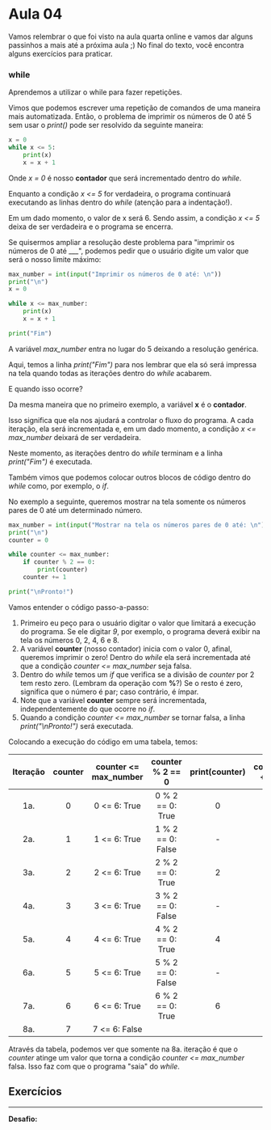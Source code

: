 # Aula 04

Vamos relembrar o que foi visto na aula quarta online e vamos dar alguns passinhos a mais até a próxima aula ;) No final do texto, você encontra alguns exercícios para praticar.

### while

Aprendemos a utilizar o while para fazer repetições. 

Vimos que podemos escrever uma repetição de comandos de uma maneira mais automatizada. Então, o problema de imprimir os números de 0 até 5 sem usar o *print()* pode ser resolvido da seguinte maneira:

```python
x = 0
while x <= 5: 
    print(x) 
    x = x + 1 
```

Onde *x = 0* é nosso **contador** que será incrementado dentro do *while*.

Enquanto a condição *x <= 5* for verdadeira, o programa continuará executando as linhas dentro do *while* (atenção para a indentação!).

Em um dado momento, o valor de x será 6. Sendo assim, a condição *x <= 5* deixa de ser verdadeira e o programa se encerra.

Se quisermos ampliar a resolução deste problema para "imprimir os números de 0 até ___", podemos pedir que o usuário digite um valor que será o nosso limite máximo:

```python
max_number = int(input("Imprimir os números de 0 até: \n"))
print("\n")
x = 0

while x <= max_number: 
    print(x) 
    x = x + 1

print("Fim")
```
A variável *max_number* entra no lugar do 5 deixando a resolução genérica. 

Aqui, temos a linha *print("Fim")* para nos lembrar que ela só será impressa na tela quando todas as iterações dentro do *while* acabarem. 

E quando isso ocorre?

Da mesma maneira que no primeiro exemplo, a variável **x** é o **contador**. 

Isso significa que ela nos ajudará a controlar o fluxo do programa. A cada iteração, ela será incrementada e, em um dado momento, a condição *x <= max_number* deixará de ser verdadeira. 

Neste momento, as iterações dentro do *while* terminam e a linha *print("Fim")* é executada.

Também vimos que podemos colocar outros blocos de código dentro do *while* como, por exemplo, o *if*.

No exemplo a seguinte, queremos mostrar na tela somente os números pares de 0 até um determinado número.

```python
max_number = int(input("Mostrar na tela os números pares de 0 até: \n"))
print("\n")
counter = 0

while counter <= max_number:
    if counter % 2 == 0:
        print(counter)
    counter += 1

print("\nPronto!")
```
Vamos entender o código passo-a-passo:

1. Primeiro eu peço para o usuário digitar o valor que limitará a execução do programa. Se ele digitar *9*, por exemplo, o programa deverá exibir na tela os números 0, 2, 4, 6 e 8.
2. A variável **counter** (nosso contador) inicia com o valor 0, afinal, queremos imprimir o zero! Dentro do *while* ela será incrementada até que a condição *counter <= max_number* seja falsa.
3. Dentro do *while* temos um *if* que verifica se a divisão de  *counter* por 2 tem resto zero. (Lembram da operação com **%**?) Se o resto é zero, significa que o número é par; caso contrário, é ímpar.
4. Note que a variável **counter** sempre será incrementada, independentemente do que ocorre no *if*. 
5. Quando a condição *counter <= max_number* se tornar falsa, a linha *print("\nPronto!")* será executada.

Colocando a execução do código em uma tabela, temos:

| Iteração | counter | counter <= max_number |  counter % 2 == 0 | print(counter) | counter += 1 |
|:--------:|:-------:|:---------------------:|:-----------------:|:--------------:|:------------:|
|    1a.   |    0    | 0 <= 6: True          | 0 % 2 == 0: True  |        0       |       1      |
|    2a.   |    1    | 1 <= 6: True          | 1 % 2 == 0: False |        -       |       2      |
|    3a.   |    2    | 2 <= 6: True          | 2 % 2 == 0: True  |        2       |       3      |
|    4a.   |    3    | 3 <= 6: True          | 3 % 2 == 0: False |        -       |       4      |
|    5a.   |    4    | 4 <= 6: True          | 4 % 2 == 0: True  |        4       |       5      |
|    6a.   |    5    | 5 <= 6: True          | 5 % 2 == 0: False |        -       |       6      |
|    7a.   |    6    | 6 <= 6: True          | 6 % 2 == 0: True  |        6       |       7      |
|    8a.   |    7    | 7 <= 6: False         |                   |                |              |

Através da tabela, podemos ver que somente na 8a. iteração é que o *counter* atinge um valor que torna a condição *counter <= max_number* falsa. Isso faz com que o programa "saia" do *while*.

## Exercícios

---

**Desafio:**